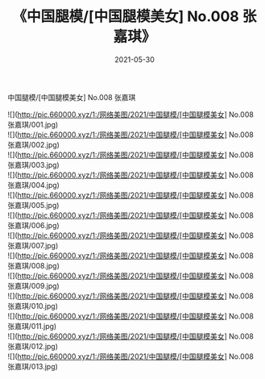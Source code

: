 ﻿---
layout: post
title:  《中国腿模/[中国腿模美女] No.008 张嘉琪》
date:   2021-05-30
img: http://pic.660000.xyz/1:/网络美图/2021/中国腿模/[中国腿模美女] No.008 张嘉琪/000.jpg
categories: [美女, 清纯, 唯美]
---

中国腿模/[中国腿模美女] No.008 张嘉琪

 ![](http://pic.660000.xyz/1:/网络美图/2021/中国腿模/[中国腿模美女] No.008 张嘉琪/001.jpg) <br>![](http://pic.660000.xyz/1:/网络美图/2021/中国腿模/[中国腿模美女] No.008 张嘉琪/002.jpg) <br>![](http://pic.660000.xyz/1:/网络美图/2021/中国腿模/[中国腿模美女] No.008 张嘉琪/003.jpg) <br>![](http://pic.660000.xyz/1:/网络美图/2021/中国腿模/[中国腿模美女] No.008 张嘉琪/004.jpg) <br>![](http://pic.660000.xyz/1:/网络美图/2021/中国腿模/[中国腿模美女] No.008 张嘉琪/005.jpg) <br>![](http://pic.660000.xyz/1:/网络美图/2021/中国腿模/[中国腿模美女] No.008 张嘉琪/006.jpg) <br>![](http://pic.660000.xyz/1:/网络美图/2021/中国腿模/[中国腿模美女] No.008 张嘉琪/007.jpg) <br>![](http://pic.660000.xyz/1:/网络美图/2021/中国腿模/[中国腿模美女] No.008 张嘉琪/008.jpg) <br>![](http://pic.660000.xyz/1:/网络美图/2021/中国腿模/[中国腿模美女] No.008 张嘉琪/009.jpg) <br>![](http://pic.660000.xyz/1:/网络美图/2021/中国腿模/[中国腿模美女] No.008 张嘉琪/010.jpg) <br>![](http://pic.660000.xyz/1:/网络美图/2021/中国腿模/[中国腿模美女] No.008 张嘉琪/011.jpg) <br>![](http://pic.660000.xyz/1:/网络美图/2021/中国腿模/[中国腿模美女] No.008 张嘉琪/012.jpg) <br>![](http://pic.660000.xyz/1:/网络美图/2021/中国腿模/[中国腿模美女] No.008 张嘉琪/013.jpg) <br>